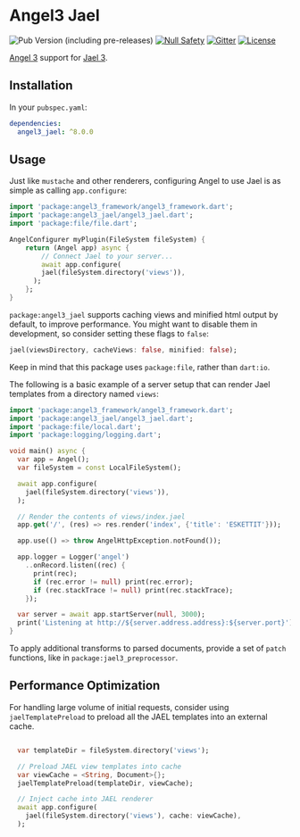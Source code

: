 # Angel3 Jael

![Pub Version (including pre-releases)](https://img.shields.io/pub/v/angel3_jael?include_prereleases)
[![Null Safety](https://img.shields.io/badge/null-safety-brightgreen)](https://dart.dev/null-safety)
[![Gitter](https://img.shields.io/gitter/room/angel_dart/discussion)](https://gitter.im/angel_dart/discussion)
[![License](https://img.shields.io/github/license/dart-backend/angel)](https://github.com/dart-backend/angel/tree/master/packages/jael/angel_jael/LICENSE)

[Angel 3](https://pub.dev/packages/angel3_framework) support for [Jael 3](https://pub.dev/packages/jael3).

## Installation

In your `pubspec.yaml`:

```yaml
dependencies:
  angel3_jael: ^8.0.0
```

## Usage

Just like `mustache` and other renderers, configuring Angel to use Jael is as simple as calling `app.configure`:

```dart
import 'package:angel3_framework/angel3_framework.dart';
import 'package:angel3_jael/angel3_jael.dart';
import 'package:file/file.dart';

AngelConfigurer myPlugin(FileSystem fileSystem) {
    return (Angel app) async {
        // Connect Jael to your server...
        await app.configure(
        jael(fileSystem.directory('views')),
      );
    };
}
```

`package:angel3_jael` supports caching views and minified html output by default, to improve performance. You might want to disable them in development, so consider setting these flags to `false`:

```dart
jael(viewsDirectory, cacheViews: false, minified: false);
```

Keep in mind that this package uses `package:file`, rather than `dart:io`.

The following is a basic example of a server setup that can render Jael templates from a directory named `views`:

```dart
import 'package:angel3_framework/angel3_framework.dart';
import 'package:angel3_jael/angel3_jael.dart';
import 'package:file/local.dart';
import 'package:logging/logging.dart';

void main() async {
  var app = Angel();
  var fileSystem = const LocalFileSystem();

  await app.configure(
    jael(fileSystem.directory('views')),
  );

  // Render the contents of views/index.jael
  app.get('/', (res) => res.render('index', {'title': 'ESKETTIT'}));

  app.use(() => throw AngelHttpException.notFound());

  app.logger = Logger('angel')
    ..onRecord.listen((rec) {
      print(rec);
      if (rec.error != null) print(rec.error);
      if (rec.stackTrace != null) print(rec.stackTrace);
    });

  var server = await app.startServer(null, 3000);
  print('Listening at http://${server.address.address}:${server.port}');
}
```

To apply additional transforms to parsed documents, provide a set of `patch` functions, like in `package:jael3_preprocessor`.

## Performance Optimization

For handling large volume of initial requests, consider using `jaelTemplatePreload` to preload all the JAEL templates
into an external cache.

```dart

  var templateDir = fileSystem.directory('views');

  // Preload JAEL view templates into cache
  var viewCache = <String, Document>{};
  jaelTemplatePreload(templateDir, viewCache);

  // Inject cache into JAEL renderer
  await app.configure(
    jael(fileSystem.directory('views'), cache: viewCache),
  );

```
